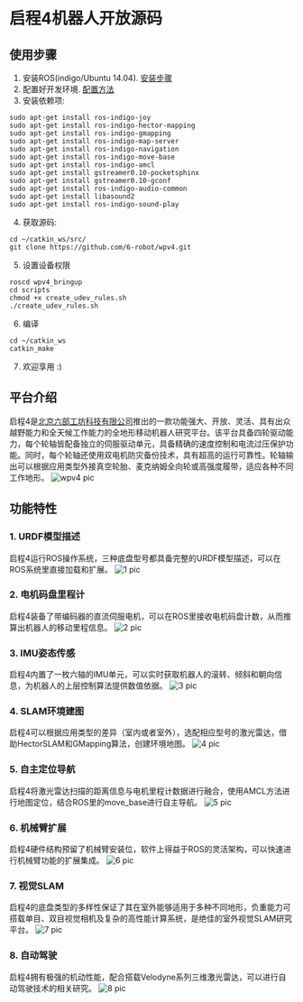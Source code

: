 # 启程4机器人开放源码

## 使用步骤

1. 安装ROS(indigo/Ubuntu 14.04). [安装步骤](http://wiki.ros.org/indigo/Installation/Ubuntu)
2. 配置好开发环境. [配置方法](http://wiki.ros.org/ROS/Tutorials/InstallingandConfiguringROSEnvironment)
3. 安装依赖项:
```
sudo apt-get install ros-indigo-joy
sudo apt-get install ros-indigo-hector-mapping
sudo apt-get install ros-indigo-gmapping 
sudo apt-get install ros-indigo-map-server
sudo apt-get install ros-indigo-navigation
sudo apt-get install ros-indigo-move-base
sudo apt-get install ros-indigo-amcl
sudo apt-get install gstreamer0.10-pocketsphinx
sudo apt-get install gstreamer0.10-gconf
sudo apt-get install ros-indigo-audio-common
sudo apt-get install libasound2
sudo apt-get install ros-indigo-sound-play
```
4. 获取源码:
```
cd ~/catkin_ws/src/
git clone https://github.com/6-robot/wpv4.git
```
5. 设置设备权限
```
roscd wpv4_bringup
cd scripts
chmod +x create_udev_rules.sh
./create_udev_rules.sh 
```
6. 编译
```
cd ~/catkin_ws
catkin_make
```
7. 欢迎享用 :)

## 平台介绍
启程4是[北京六部工坊科技有限公司](http://www.6-robot.com)推出的一款功能强大、开放、灵活、具有出众越野能力和全天候工作能力的全地形移动机器人研究平台。该平台具备四轮驱动能力，每个轮轴皆配备独立的伺服驱动单元，具备精确的速度控制和电流过压保护功能。同时，每个轮轴还使用双电机防灾备份技术，具有超高的运行可靠性。轮轴输出可以根据应用类型外接真空轮胎、麦克纳姆全向轮或高强度履带，适应各种不同工作地形。
![wpv4 pic](./media/wpv4.jpg)

## 功能特性

### 1. URDF模型描述
启程4运行ROS操作系统，三种底盘型号都具备完整的URDF模型描述，可以在ROS系统里直接加载和扩展。
![1 pic](./media/wpv4_urdf.jpg)

### 2. 电机码盘里程计
启程4装备了带编码器的直流伺服电机，可以在ROS里接收电机码盘计数，从而推算出机器人的移动里程信息。
![2 pic](./media/wpv4_odom.png)

### 3. IMU姿态传感
启程4内置了一枚六轴的IMU单元，可以实时获取机器人的滚转、倾斜和朝向信息，为机器人的上层控制算法提供数值依据。
![3 pic](./media/wpv4_imu.png)

### 4. SLAM环境建图
启程4可以根据应用类型的差异（室内或者室外），选配相应型号的激光雷达，借助HectorSLAM和GMapping算法，创建环境地图。
![4 pic](./media/wpv4_slam.png)

### 5. 自主定位导航
启程4将激光雷达扫描的距离信息与电机里程计数据进行融合，使用AMCL方法进行地图定位，结合ROS里的move_base进行自主导航。
![5 pic](./media/wpv4_nav.png)

### 6. 机械臂扩展
启程4硬件结构预留了机械臂安装位，软件上得益于ROS的灵活架构，可以快速进行机械臂功能的扩展集成。
![6 pic](./media/wpv4_ext.jpg)

### 7. 视觉SLAM
启程4的底盘类型的多样性保证了其在室外能够适用于多种不同地形，负重能力可搭载单目、双目视觉相机及复杂的高性能计算系统，是绝佳的室外视觉SLAM研究平台。
![7 pic](./media/wpv4_vslam.png)

### 8. 自动驾驶
启程4拥有极强的机动性能，配合搭载Velodyne系列三维激光雷达，可以进行自动驾驶技术的相关研究。
![8 pic](./media/wpv4_autopilot.png)


